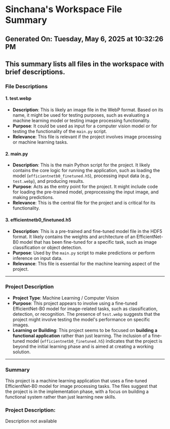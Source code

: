 # Sinchana's Workspace File Summary
## Generated On: Tuesday, May 6, 2025 at 10:32:26 PM
This summary lists all files in the workspace with brief descriptions.
---
### File Descriptions

#### 1. **test.webp**
   - **Description**: This is likely an image file in the WebP format. Based on its name, it might be used for testing purposes, such as evaluating a machine learning model or testing image processing functionality.
   - **Purpose**: It could be used as input for a computer vision model or for testing the functionality of the `main.py` script.
   - **Relevance**: This file is relevant if the project involves image processing or machine learning tasks.

#### 2. **main.py**
   - **Description**: This is the main Python script for the project. It likely contains the core logic for running the application, such as loading the model (`efficientnetb0_finetuned.h5`), processing input data (e.g., `test.webp`), and producing results.
   - **Purpose**: Acts as the entry point for the project. It might include code for loading the pre-trained model, preprocessing the input image, and making predictions.
   - **Relevance**: This is the central file for the project and is critical for its functionality.

#### 3. **efficientnetb0_finetuned.h5**
   - **Description**: This is a pre-trained and fine-tuned model file in the HDF5 format. It likely contains the weights and architecture of an EfficientNet-B0 model that has been fine-tuned for a specific task, such as image classification or object detection.
   - **Purpose**: Used by the `main.py` script to make predictions or perform inference on input data.
   - **Relevance**: This file is essential for the machine learning aspect of the project.

---

### Project Description
- **Project Type**: Machine Learning / Computer Vision
- **Purpose**: This project appears to involve using a fine-tuned EfficientNet-B0 model for image-related tasks, such as classification, detection, or recognition. The presence of `test.webp` suggests that the project might involve testing the model's performance on specific images.
- **Learning or Building**: This project seems to be focused on **building a functional application** rather than just learning. The inclusion of a fine-tuned model (`efficientnetb0_finetuned.h5`) indicates that the project is beyond the initial learning phase and is aimed at creating a working solution.

---

### Summary
This project is a machine learning application that uses a fine-tuned EfficientNet-B0 model for image processing tasks. The files suggest that the project is in the implementation phase, with a focus on building a functional system rather than just learning new skills. 
### Project Description:
 Description not available
